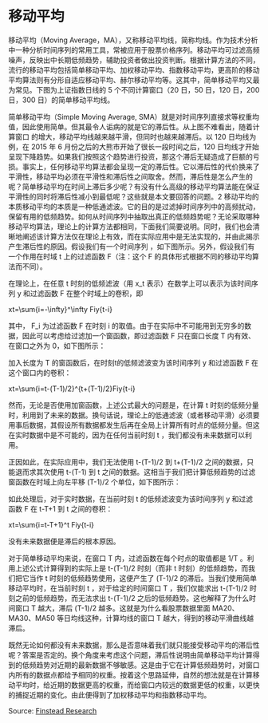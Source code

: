# 移动平均

移动平均（Moving Average，MA），又称移动平均线，简称均线。作为技术分析中一种分析时间序列的常用工具，常被应用于股票价格序列。移动平均可过滤高频噪声，反映出中长期低频趋势，辅助投资者做出投资判断。根据计算方法的不同，流行的移动平均包括简单移动平均、加权移动平均、指数移动平均，更高阶的移动平均算法则有分形自适应移动平均、赫尔移动平均等。这其中，简单移动平均又最为常见。下图为上证指数日线的 5 个不同计算窗口（20 日，50 日，120 日，200 日，300 日）的简单移动平均线。

简单移动平均（Simple Moving Average, SMA）就是对时间序列直接求等权重均值，因此使用简单。但其最令人诟病的就是它的滞后性。从上图不难看出，随着计算窗口 的增大，移动平均线越来越平滑，但同时也越来越滞后。以 120 日均线为例，在 2015 年 6 月份之后的大熊市开始了很长一段时间之后，120 日均线才开始呈现下降趋势。如果我们按照这个趋势进行投资，那这个滞后无疑造成了巨额的亏损。事实上，任何移动平均算法都会呈现一定的滞后性。它以滞后性的代价换来了平滑性，移动平均必须在平滑性和滞后性之间取舍。然而，滞后性是怎么产生的呢？简单移动平均在时间上滞后多少呢？有没有什么高级的移动平均算法能在保证平滑性的同时将滞后性减小到最低呢？这些就是本文要回答的问题。2 移动平均的本质移动平均的本质是一种低通滤波。它的目的是过滤掉时间序列中的高频扰动，保留有用的低频趋势。如何从时间序列中抽取出真正的低频趋势呢？无论采取哪种移动平均算法，理论上的计算方法都相同，下面我们简要说明。同时，我们也会清晰地阐述该计算方法仅在理论上有效，而在实际应用中是无法实现的，并由此揭示产生滞后性的原因。假设我们有一个时间序列 ，如下图所示。另外，假设我们有一个作用在时域 t 上的过滤函数 F（注：这个 F 的具体形式根据不同的移动平均算法而不同）。

在理论上，在任意 t 时刻的低频滤波（用 x_t 表示）在数学上可以表示为该时间序列 y 和过滤函数 F 在整个时域上的卷积，即

xt=\sum{i=-\infty}^\infty Fiy{t-i}

其中， F_i 为过滤函数 F 在时刻 i 的取值。由于在实际中不可能用到无穷多的数据，因此可以考虑给过滤加一个窗函数，即过滤函数 F 只在窗口长度 T 内有效、在窗口之外为 0，如下图所示：

加入长度为 T 的窗函数后，在时刻t的低频滤波变为该时间序列 y 和过滤函数 F 在这个窗口内的卷积：

xt=\sum{i=t-(T-1)/2}^{t+(T-1)/2}Fiy{t-i}

然而，无论是否使用加窗函数，上述公式最大的问题是，在计算 t 时刻的低频分量时，利用到了未来的数据。换句话说，理论上的低通滤波（或者移动平滑）必须要用事后数据，其假设所有数据都发生后再在全局上计算所有时点的低频分量。但这在实时数据中是不可能的，因为在任何当前时刻 t ，我们都没有未来数据可以利用。

正因如此，在实际应用中，我们无法使用 t-(T-1)/2 到 t+(T-1)/2 之间的数据，只能退而求其次使用 t-(T-1) 到 t 之间的数据。这相当于我们把计算低频趋势的过滤窗函数在时域上向左平移 (T-1)/2 个单位，如下图所示：

如此处理后，对于实时数据，在当前时刻 t 的低频滤波变为该时间序列 y 和过滤函数 F 在 t-T+1 到 t 之间的卷积：

xt=\sum{i=t-T+1}^t Fiy{t-i}

没有未来数据便是滞后的根本原因。

对于简单移动平均来说，在窗口 T 内，过滤函数在每个时点的取值都是 1/T 。利用上述公式计算得到的实际上是 t-(T-1)/2 时刻（而非 t 时刻）的低频趋势，而我们把它当作 t 时刻的低频趋势使用，这便产生了 (T-1)/2 的滞后。当我们使用简单移动平均时，在当前时刻 t ，对于给定的时间窗口 T ，我们仅能求出 t-(T-1)/2 时刻之前的低频趋势，而无法求出 t-(T-1)/2 之后的低频趋势。这也解释了为什么时间窗口 T 越大，滞后 (T-1)/2 越多。这就是为什么看股票数据里面 MA20、MA30、MA50 等日均线这种，计算均线的窗口 T 越大，得到的移动平滑曲线越滞后。

既然无论如何都没有未来数据，那么是否意味着我们就只能接受移动平均的滞后性呢？答案是否定的。换个角度来考虑这个问题，滞后性说明由简单移动平均计算得到的低频趋势对近期的最新数据不够敏感。这是由于它在计算低频趋势时，对窗口内所有的数据点都给予相同的权重。按着这个思路延伸，自然的想法就是在计算移动平均时，给近期的数据更高的权重，而给窗口内较远的数据更低的权重，以更快的捕捉近期的变化。由此便得到了加权移动平均和指数移动平均。

Source: [Finstead Research](https://www.finstead.com/perspectives)